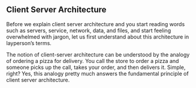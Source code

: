 ## Client Server Architecture

Before we explain client server architecture and you start reading words such as servers, service, network, data, and files, and start feeling overwhelmed with jargon, let us first understand about this architecture in layperson’s terms.

The notion of client-server architecture can be understood by the analogy of ordering a pizza for delivery. You call the store to order a pizza and someone picks up the call, takes your order, and then delivers it. Simple, right? Yes, this analogy pretty much answers the fundamental principle of client server architecture.